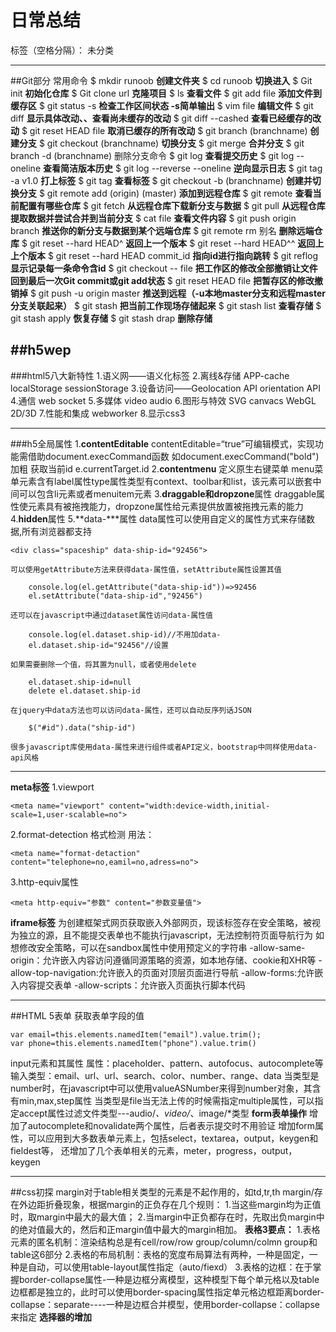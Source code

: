 # 日常总结

标签（空格分隔）： 未分类

---
##Git部分
常用命令
\$ mkdir runoob  **创建文件夹**
\$ cd runoob **切换进入**
\$ Git init **初始化仓库**
\$ Git clone url **克隆项目**
\$ ls **查看文件**
\$ git add file **添加文件到缓存区**
\$ git status -s **检查工作区间状态  -s简单输出**
\$ vim file **编辑文件**
\$ git diff **显示具体改动、、查看尚未缓存的改动**
\$ git diff --cashed **查看已经缓存的改动**
\$ git reset HEAD file **取消已缓存的所有改动**
\$ git branch (branchname) **创建分支**
\$ git checkout (branchname) **切换分支**
\$ git merge **合并分支**
\$ git branch -d (branchname) 删除分支命令
\$ git log **查看提交历史**
\$ git log --oneline **查看简洁版本历史**
\$ git log --reverse --oneline **逆向显示日志**
\$ git tag -a v1.0 **打上标签**
\$ git tag **查看标签**
\$ git checkout -b (branchname) **创建并切换分支**
\$ git remote add (origin) (master) **添加到远程仓库**
\$ git remote **查看当前配置有哪些仓库**
\$ git fetch **从远程仓库下载新分支与数据**
\$ git pull **从远程仓库提取数据并尝试合并到当前分支**
\$ cat file **查看文件内容**
\$ git push origin branch **推送你的新分支与数据到某个远端仓库**
\$ git remote rm 别名  **删除远端仓库**
\$ git reset --hard HEAD^ **返回上一个版本**
\$ git reset --hard HEAD^^ **返回上上个版本**
\$ git reset --hard HEAD commit_id **指向id进行指向跳转**
\$ git reflog **显示记录每一条命令含id**
\$ git checkout -- file **把工作区的修改全部撤销让文件回到最后一次Git commit或git add状态**
\$ git reset HEAD file **把暂存区的修改撤销掉**
\$ git push -u origin master **推送到远程（-u本地master分支和远程master分支关联起来）**
\$ git stash **把当前工作现场存储起来**
\$ git stash list **查看存储**
\$ git stash apply **恢复存储**
\$ git stash drap **删除存储**

##h5wep
---
###html5八大新特性
1.语义网——语义化标签
2.离线&存储  APP-cache  localStorage sessionStorage
3.设备访问——Geolocation API   orientation API
4.通信   web socket
5.多媒体   video  audio
6.图形与特效  SVG canvacs  WebGL  2D/3D
7.性能和集成  webworker
8.显示css3
***
###h5全局属性
1.**contentEditable**    contentEditable=“true”可编辑模式，实现功能需借助document.execCommand函数
如document.execCommand("bold")加粗       获取当前id  e.currentTarget.id
2.**contentmenu**   定义原生右键菜单
    menu菜单元素含有label属性type属性类型有context、toolbar和list，该元素可以嵌套中间可以包含li元素或者menuitem元素
3.**draggable和dropzone**属性    draggable属性使元素具有被拖拽能力，dropzone属性给元素提供放置被拖拽元素的能力
4.**hidden**属性
5.**data-\***属性
    data属性可以使用自定义的属性方式来存储数据,所有浏览器都支持
```
<div class="spaceship" data-ship-id="92456">
```
    可以使用getAttribute方法来获得data-属性值，setAttribute属性设置其值
```
    console.log(el.getAttribute("data-ship-id"))=>92456
    el.setAttribute("data-ship-id","92456")
```
    还可以在javascript中通过dataset属性访问data-属性值 
```
    console.log(el.dataset.ship-id)//不用加data-
    el.dataset.ship-id="92456"//设置
```
    如果需要删除一个值，将其置为null，或者使用delete
```
    el.dataset.ship-id=null
    delete el.dataset.ship-id
```
    在jquery中data方法也可以访问data-属性，还可以自动反序列话JSON
```
    $("#id").data("ship-id")
```
    很多javascript库使用data-属性来进行组件或者API定义，bootstrap中同样使用data-api风格 
***
**meta标签**
1.viewport
```
<meta name="viewport" content="width:device-width,initial-scale=1,user-scalable=no">
```
2.format-detection 格式检测 用法：
```
<meta name="format-detaction" content="telephone=no,eamil=no,adress=no">
```
3.http-equiv属性
```
<meta http-equiv="参数" content="参数变量值">
```
**iframe标签**
为创建框架式网页获取嵌入外部网页，现该标签存在安全策略，被视为独立的源，且不能提交表单也不能执行javascript，无法控制符页面导航行为
如想修改安全策略，可以在sandbox属性中使用预定义的字符串
-allow-same-origin：允许嵌入内容访问遵循同源策略的资源，如本地存储、cookie和XHR等
-allow-top-navigation:允许嵌入的页面对顶层页面进行导航
-allow-forms:允许嵌入内容提交表单
-allow-scripts：允许嵌入页面执行脚本代码
***
##HTML 5表单
获取表单字段的值
```
var email=this.elements.namedItem("email").value.trim();
var phone=this.elements.namedItem("phone").value.trim()
```
input元素和其属性
属性：placeholder、pattern、autofocus、autocomplete等
输入类型：email、url、url、search、color、number、range、data
当类型是number时，在javascript中可以使用valueASNumber来得到number对象，其含有min,max,step属性
当类型是file当无法上传的时候需指定multiple属性，可以指定accept属性过滤文件类型---audio/*、video/*、image/*类型
**form表单操作**
增加了autocomplete和novalidate两个属性，后者表示提交时不用验证
增加form属性，可以应用到大多数表单元素上，包括select，textarea，output，keygen和fieldest等，
还增加了几个表单相关的元素，meter，progress，output，keygen
***
##css初探
margin对于table相关类型的元素是不起作用的，如td,tr,th
margin/存在外边距折叠现象，根据margin的正负存在几个规则：
1.当这些margin均为正值时，取margin中最大的最大值；
2.当margin中正负都存在时，先取出负margin中的绝对值最大的，然后和正margin值中最大的margin相加。
**表格3要点：**
1.表格元素的匿名机制：渲染结构总是有cell/row/row group/column/colmn group和table这6部分
2.表格的布局机制：表格的宽度布局算法有两种，一种是固定，一种是自动，可以使用table-layout属性指定（auto/fiexd）
3.表格的边框：在于掌握border-collapse属性-一种是边框分离模型，这种模型下每个单元格以及table边框都是独立的，此时可以使用border-spacing属性指定单元格边框距离border-collapse：separate----一种是边框合并模型，使用border-collapse：collapse来指定
**选择器的增加**








